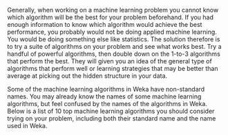 Generally, when working on a machine learning problem you cannot know which algorithm
will be the best for your problem beforehand. If you had enough information to know which
algorithm would achieve the best performance, you probably would not be doing applied machine
learning. You would be doing something else like statistics. The solution therefore is to try
a suite of algorithms on your problem and see what works best. Try a handful of powerful
algorithms, then double down on the 1-to-3 algorithms that perform the best. They will given
you an idea of the general type of algorithms that perform well or learning strategies that may
be better than average at picking out the hidden structure in your data.

Some of the machine learning algorithms in Weka have non-standard names. You may
already know the names of some machine learning algorithms, but feel confused by the names
of the algorithms in Weka. Below is a list of 10 top machine learning algorithms you should
consider trying on your problem, including both their standard name and the name used in
Weka.